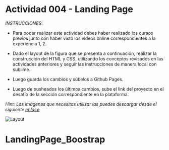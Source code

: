 # Actividad 004 - Landing Page

*INSTRUCCIONES*:

- Para poder realizar este actividad debes haber realizado los cursos previos junto con haber visto los videos online correspondientes a la experiencia 1, 2.

- Dado el layout de la figura que se presenta a continuación, realizar la construcción del HTML y CSS, utilizando los conceptos revisados en las actividades anteriores y seguir las instrucciones de manera local con sublime.

- Luego guarda los cambios y súbelos a Github Pages.

- Luego de pusheados los últimos cambios, sube el link del proyecto en el desafío de la sección correspondiente en la plataforma.

*Hint: Las imágenes que necesitas utilizar las puedes descargar desde el siguiente [enlace](https://github.com/DesafioLatam/E2CP2A1/tree/master/images)*

![Layout](https://github.com/DesafioLatam/E2CP2A1/blob/master/images/landing_latam.png?raw=true)
# LandingPage_Boostrap

